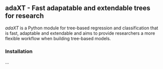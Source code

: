 ## adaXT - Fast adapatable and extendable trees for research

*adaXT* is a Python module for tree-based regression and classification that is fast, adaptable and extendable and aims to provide researchers a more flexible workflow when building tree-based models.

### Installation
... 
